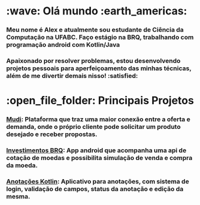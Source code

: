 <h1> :wave: Olá mundo :earth_americas: </h1>
<h3> Meu nome é Alex e atualmente sou estudante de Ciência da Computação na UFABC. Faço
estágio na BRQ, trabalhando com programação android com Kotlin/Java</h3>

<h3> Apaixonado por resolver problemas, estou desenvolvendo projetos pessoais para aperfeiçoamento das minhas técnicas, além de me divertir demais nisso! :satisfied:</h3>

<h1> :open_file_folder: Principais Projetos </h1>


<h3> <a target="_blank" href="https://github.com/AleexAlvz/Mudi">Mudi</a>: Plataforma que traz uma maior conexão
entre a oferta e demanda, onde o próprio cliente pode solicitar um produto desejado e receber propostas.
</h3>

<h3> <a target="_blank" href="https://github.com/AleexAlvz/InvestimentosBrq">Investimentos BRQ</a>: App android que acompanha uma api de cotação de moedas e possibilita simulação de venda e compra da moeda.
</h3>

<h3> <a target="_blank" href="https://github.com/AleexAlvz/Anotacoes_Kotlin">Anotações Kotlin</a>: Aplicativo para anotações, com sistema de login, validação de campos, status da anotação e edição da mesma.
</h3>



